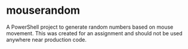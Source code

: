 # mouserandom
A PowerShell project to generate random numbers based on mouse movement. This was created for an assignment and should not be used anywhere near production code.
